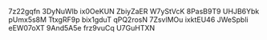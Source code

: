 7z22gqfn
3DyNuWlb
ix0OeKUN
ZbiyZaER
W7yStVcK
8PasB9T9
UHJB6Ybk
pUmx5s8M
TtxgRF9p
bix1gduT
qPQ2rosN
7ZsvlMOu
ixktEU46
JWeSpbli
eEW07oXT
9And5A5e
frz9vuCq
U7GuHTXN
